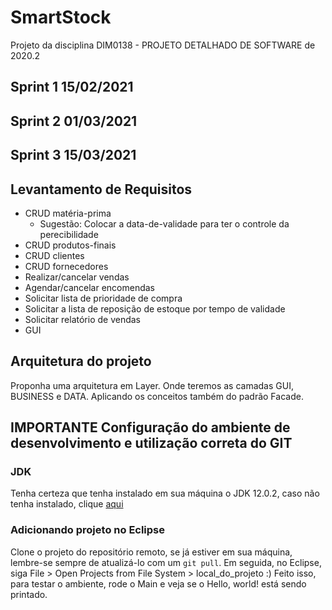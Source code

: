 # SmartStock
Projeto da disciplina DIM0138 - PROJETO DETALHADO DE SOFTWARE de 2020.2

## Sprint 1 15/02/2021

## Sprint 2 01/03/2021

## Sprint 3 15/03/2021

## Levantamento de Requisitos
- CRUD matéria-prima
    - Sugestão: Colocar a data-de-validade para ter o controle da perecibilidade
- CRUD produtos-finais
- CRUD clientes
- CRUD fornecedores
- Realizar/cancelar vendas
- Agendar/cancelar encomendas
- Solicitar lista de prioridade de compra 
- Solicitar a lista de reposição de estoque por tempo de validade
- Solicitar relatório de vendas
- GUI

## Arquitetura do projeto
Proponha uma arquitetura em Layer. Onde teremos as camadas GUI, BUSINESS e DATA. Aplicando os conceitos também do padrão Facade.

## **IMPORTANTE** Configuração do ambiente de desenvolvimento e utilização correta do GIT
### JDK
Tenha certeza que tenha instalado em sua máquina o JDK 12.0.2, caso não tenha instalado, clique [aqui](https://www.oracle.com/br/java/technologies/javase/jdk12-archive-downloads.html)
### Adicionando projeto no Eclipse
Clone o projeto do repositório remoto, se já estiver em sua máquina, lembre-se sempre de atualizá-lo com um ``` git pull ```. Em seguida, no Eclipse, siga File > Open Projects from File System > local_do_projeto :) Feito isso, para testar o ambiente, rode o Main e veja se o Hello, world! está sendo printado.
